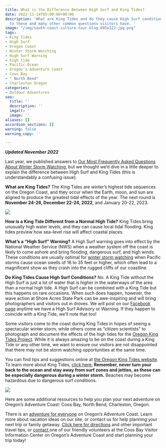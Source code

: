 ```yaml
---
title: What is the Difference Between High Surf and King Tides?
date: 2022-11-14T05:00:00+00:00
description: 'What are King Tides and do they cause High Surf conditions? Answers
  to these and many other common questions visitors have. '
image: "/img/south-coast-culture-tour-blog-695x322-jpg.png"
tags:
- King Tides
- High Surf
- Oregon Coast
- Winter Storm Watching
- High Surf Warning
- high tide
- Pacific Ocean
- Oregon's Adventure Coast
- Coos Bay
- " North Bend"
- Charleston Oregon
categories:
- Outdoor Adventures
seo:
  title: ''
  description: ''
  imgalt: ''
  image: ''
aliases: []
accordion_sections: []
warning: false
warning_copy: ''

---
```

**_Updated November 2022_**

Last year, we published answers to [Our Most Frequently Asked Questions About Winter Storm Watching](https://www.oregonsadventurecoast.com/blog/answers-to-our-most-frequently-asked-questions-about-winter-storm-watching/), but we thought we’d dive in a little deeper to explain the difference between High Surf and King Tides (this is understandably a confusing issue).

**What are King Tides?** The King Tides are winter’s highest tide sequences on the Oregon Coast, and they occur when the Earth, moon, and sun are aligned to produce the greatest tidal effects of the year. The next round is **November 24-26, December 22-24, 2022**, and January 20-22, 2023.

![](/img/oregon-coast-king-tides-2022.jpg)

**How is a King Tide Different from a Normal High Tide?** King Tides bring unusually high water levels, and they can cause local tidal flooding. King tides preview how sea-level rise will affect coastal places.

**What’s a “High Surf” Warning?** A High Surf warning goes into effect by the National Weather Service (NWS) when a weather system off the coast is likely to come ashore and bring flooding, dangerous surf, and high winds. These conditions are usually optimal for [winter storm watching](https://www.oregonsadventurecoast.com/storm-watching/) when Pacific storms cause ocean swells of 16 to 35 feet or higher, which often lead to a magnificent show as they crash into the rugged cliffs of our coastline.

**Do King Tides Cause High Surf Conditions?** No. A King Tide without the High Surf is just a lot of water that is higher in the waterways of the area than a normal high tide. A High Surf can be combined with a King Tide but this happens on rare occasions. When such does happen, however, the wave action at Shore Acres State Park can be awe-inspiring and will bring photographers and visitors out in droves. We will post on our [Facebook page](https://www.facebook.com/OregonsAdventureCoast) anytime we have a High Surf Advisory or Warning. If they happen to coincide with a King Tide, we’ll note that too!

Some visitors come to the coast during King Tides in hopes of seeing a spectacular winter storm, while others come as “citizen scientists” to photograph and document the effects of the high tides for the [Oregon King Tides Project](https://kcby.com/search?find=Oregon%20King%20Tides%20Project). While it is always amazing to be on the coast during a King Tide or any other time, we want to ensure our visitors are not disappointed that there may not be storm watching opportunities at the same time.

You can find tips and suggestions online at [the Oregon King Tides website](https://www.oregonkingtides.net/). To learn more about King Tides, [click here.](https://www.epa.gov/sites/default/files/2014-04/documents/king_tides_factsheet.pdf) **Remember, never turn your back to the ocean and stay away from surf zones and jetties, as these can be especially dangerous during a winter storm.** Beaches may become hazardous due to dangerous surf conditions.

![](/img/difference-between-high-surf-and-king-tidesblog-695x322.jpg)

Here are some additional resources to help you plan your next adventure on Oregon’s Adventure Coast: Coos Bay, North Bend, Charleston, Oregon.

There is an [adventure for everyone](https://www.oregonsadventurecoast.com/adventure) on Oregon’s Adventure Coast. Learn more about vacation ideas on our site, or contact us for help planning your next trip or family getaway. [Click here for directions](https://www.oregonsadventurecoast.com/travelers-info/) and other important travel tips, or [contact ](https://www.oregonsadventurecoast.com/contact/)one of our friendly volunteers at the Coos Bay Visitor Information Center on Oregon’s Adventure Coast and start planning your trip today!